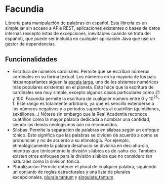 # Facundia
Librería para manipulación de palabras en español. Esta librería es un simple jar sin acceso a APIs REST, aplicaciones existentes o bases de datos internas (excepto listas de excepciones, inevitables cuando se trata del español), que puede ser incluida en cualquier aplicación Java que use un gestor de dependencias.

## Funcionalidades

<a id="cardinal"></a>
- Escritura de números cardinales: Permite que se escriban números cardinales en su forma textual. Los números en ka mayoría de los país hispanoparlantes siguen la [escala larga](https://es.wikipedia.org/wiki/Escalas_num%C3%A9ricas_larga_y_corta#Escala_num.C3.A9rica_larga), uno de los sistemas numéricos más populares existentes en el planeta. Esto hace que la escritura de cardinales sea muy simple, excepto algunos casos particulares como 21 y 100. Facundia permite la escritura de cualquier número entre 0 y 10<sup>25</sup>-1. Este rango es totalmente arbitrario, ya que es sencillo extenderse a los números negativos y a períodos superiores al cuatrillón (quintillones, sextillones...) Nótese sin embargo que la Real Academia reconoce cuatrillón como la mayor palabra dedicada a nombrar una cantidad, siendo las demás neologismos aún no reconocidos.
<a id="syllabes"></a>
- Sílabas: Permite la separacion de palabras en sílabas según un enfoque tónico. Esto significa que las palabras se dividen de acuerdo a como se pronuncian y no de acuerdo a su etimología. Por ejemplo, etimológicamente la palabra desahucio se dividiría en des-ahu-cio, mientras que tónicamente la división silábica es de-sahu-cio. También existen otros enfoques para la división silábica que no considero tan naturales como la división tónica.
<a id="plural"></a>
- Pluralización: Permite obtener el plural de cualquier palabra, siguiendo un conjunto de reglas estructurales y una lista de plurales excepcionales, [plurale tantum](https://es.wikipedia.org/wiki/Plurale_tantum) y [singulare_tantum](https://es.wikipedia.org/wiki/Singulare_tantum).
